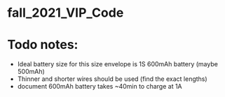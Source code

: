 # fall_2021_VIP_Code

# Todo notes:
- Ideal battery size for this size envelope is 1S 600mAh battery (maybe 500mAh)
- Thinner and shorter wires should be used (find the exact lengths)
- document 600mAh battery takes ~40min to charge at 1A
